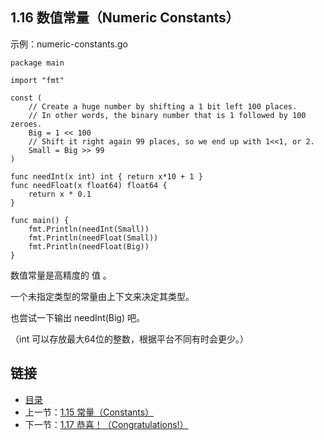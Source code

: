 ## 1.16 数值常量（Numeric Constants）

示例：numeric-constants.go

	package main

	import "fmt"

	const (
		// Create a huge number by shifting a 1 bit left 100 places.
		// In other words, the binary number that is 1 followed by 100 zeroes.
		Big = 1 << 100
		// Shift it right again 99 places, so we end up with 1<<1, or 2.
		Small = Big >> 99
	)

	func needInt(x int) int { return x*10 + 1 }
	func needFloat(x float64) float64 {
		return x * 0.1
	}

	func main() {
		fmt.Println(needInt(Small))
		fmt.Println(needFloat(Small))
		fmt.Println(needFloat(Big))
	}

数值常量是高精度的 值 。

一个未指定类型的常量由上下文来决定其类型。

也尝试一下输出 needInt(Big) 吧。

（int 可以存放最大64位的整数，根据平台不同有时会更少。）

## 链接
* [目录](https://github.com/gnefiy/go-zh/blob/master/tour/directory.md)
* 上一节：[1.15 常量（Constants）](https://github.com/gnefiy/go-zh/blob/master/tour/basics/01.15.md)
* 下一节：[1.17 恭喜！（Congratulations!）](https://github.com/gnefiy/go-zh/blob/master/tour/basics/01.17.md)
